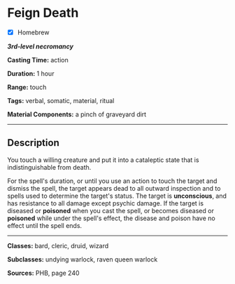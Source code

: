# Feign Death

- [x] Homebrew

***3rd-level necromancy***

**Casting Time:** action

**Duration:** 1 hour

**Range:** touch

**Tags:** verbal, somatic, material, ritual

**Material Components:** a pinch of graveyard dirt

---

## Description
You touch a willing creature and put it into a cataleptic state that is indistinguishable from death.

For the spell's duration, or until you use an action to touch the target and dismiss the spell, the target appears dead to all outward inspection and to spells used to determine the target's status. The target is **unconscious**, and has resistance to all damage except psychic damage. If the target is diseased or **poisoned** when you cast the spell, or becomes diseased or **poisoned** while under the spell's effect, the disease and poison have no effect until the spell ends.

---

**Classes:** bard, cleric, druid, wizard

**Subclasses:** undying warlock, raven queen warlock

**Sources:** PHB, page 240
